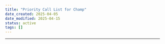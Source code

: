 ```yaml
---
title: "Priority Call List for Champ"
date_created: 2025-04-05
date_modified: 2025-04-15
status: active
tags: []
---
```


---


